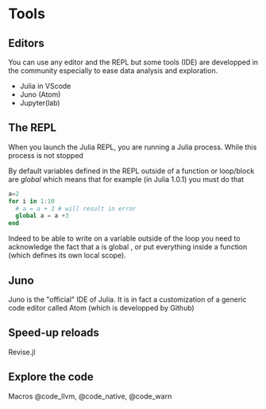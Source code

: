 # Tools

## Editors

You can use any editor and the REPL but some tools (IDE) are developped in the community especially to ease data analysis and exploration.

- Julia in VScode
- Juno (Atom)
- Jupyter(lab)

## The REPL
When you launch the Julia REPL, you are running a Julia process. While this process is not stopped

By default variables defined in the REPL outside of a function or loop/block are *global* which means that for example  (in Julia 1.0.1) you must do that

```julia
a=2
for i in 1:10
  # a = a + 3 # will result in error
  global a = a +3
end
```
Indeed to be able to write on a variable outside of the loop you need to acknowledge the fact that a is global , or put everything inside a function (which defines its own local scope).

## Juno
Juno is the "official" IDE of Julia.
It is in fact a customization of a generic code editor called Atom (which is developped by Github)

## Speed-up reloads

Revise.jl

## Explore the code

Macros @code_llvm, @code_native, @code_warn
